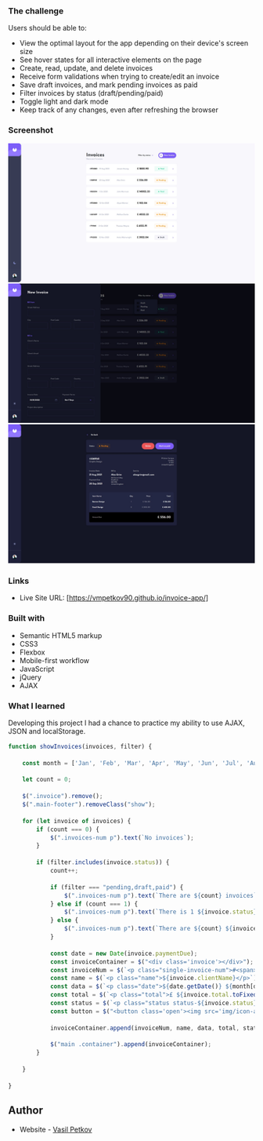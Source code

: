### The challenge

Users should be able to:

- View the optimal layout for the app depending on their device's screen size
- See hover states for all interactive elements on the page
- Create, read, update, and delete invoices
- Receive form validations when trying to create/edit an invoice
- Save draft invoices, and mark pending invoices as paid
- Filter invoices by status (draft/pending/paid)
- Toggle light and dark mode
- Keep track of any changes, even after refreshing the browser 

### Screenshot

![](./screenshot1.jpg)
![](./screenshot2.jpg)
![](./screenshot3.jpg)

### Links

- Live Site URL: [https://vmpetkov90.github.io/invoice-app/]

### Built with

- Semantic HTML5 markup
- CSS3
- Flexbox
- Mobile-first workflow
- JavaScript
- jQuery
- AJAX


### What I learned

Developing this project I had a chance to practice my ability to use AJAX, JSON and localStorage.

```js
function showInvoices(invoices, filter) {

    const month = ['Jan', 'Feb', 'Mar', 'Apr', 'May', 'Jun', 'Jul', 'Aug', 'Sep', 'Oct', 'Nov', 'Dec'];

    let count = 0;

    $(".invoice").remove();
    $(".main-footer").removeClass("show");

    for (let invoice of invoices) {
        if (count === 0) {
            $(".invoices-num p").text(`No invoices`);
        }

        if (filter.includes(invoice.status)) {
            count++;

            if (filter === "pending,draft,paid") {
                $(".invoices-num p").text(`There are ${count} invoices`);
            } else if (count === 1) {
                $(".invoices-num p").text(`There is 1 ${invoice.status} invoice`);
            } else {
                $(".invoices-num p").text(`There are ${count} ${invoice.status} invoices`);
            }

            const date = new Date(invoice.paymentDue);
            const invoiceContainer = $("<div class='invoice'></div>");
            const invoiceNum = $(`<p class="single-invoice-num">#<span>${invoice.id}</span></p>`);
            const name = $(`<p class="name">${invoice.clientName}</p>`);
            const data = $(`<p class="date">${date.getDate()} ${month[date.getMonth()]} ${date.getFullYear()}</p>`);
            const total = $(`<p class="total">£ ${invoice.total.toFixed(2)}</p>`);
            const status = $(`<p class="status status-${invoice.status}">${invoice.status}</p>`);
            const button = $("<button class='open'><img src='img/icon-arrow-right.svg' alt=''></button>");

            invoiceContainer.append(invoiceNum, name, data, total, status, button);

            $("main .container").append(invoiceContainer);
        }

    }

}
```

## Author

- Website - [Vasil Petkov](https://www.vasilpetkov.com)
